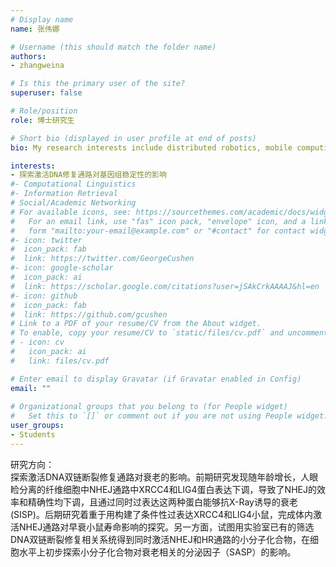 ```yaml
---
# Display name
name: 张伟娜

# Username (this should match the folder name)
authors:
- zhangweina

# Is this the primary user of the site?
superuser: false

# Role/position
role: 博士研究生

# Short bio (displayed in user profile at end of posts)
bio: My research interests include distributed robotics, mobile computing and programmable matter.

interests:
- 探索激活DNA修复通路对基因组稳定性的影响
#- Computational Linguistics
#- Information Retrieval
# Social/Academic Networking
# For available icons, see: https://sourcethemes.com/academic/docs/widgets/#icons
#   For an email link, use "fas" icon pack, "envelope" icon, and a link in the
#   form "mailto:your-email@example.com" or "#contact" for contact widget.
#- icon: twitter
#  icon_pack: fab
#  link: https://twitter.com/GeorgeCushen
#- icon: google-scholar
#  icon_pack: ai
#  link: https://scholar.google.com/citations?user=jSAkCrkAAAAJ&hl=en
#- icon: github
#  icon_pack: fab
#  link: https://github.com/gcushen
# Link to a PDF of your resume/CV from the About widget.
# To enable, copy your resume/CV to `static/files/cv.pdf` and uncomment the lines below.  
# - icon: cv
#   icon_pack: ai
#   link: files/cv.pdf

# Enter email to display Gravatar (if Gravatar enabled in Config)
email: ""
  
# Organizational groups that you belong to (for People widget)
#   Set this to `[]` or comment out if you are not using People widget.  
user_groups:
- Students
---
```

研究方向：  
探索激活DNA双链断裂修复通路对衰老的影响。前期研究发现随年龄增长，人眼睑分离的纤维细胞中NHEJ通路中XRCC4和LIG4蛋白表达下调，导致了NHEJ的效率和精确性均下调，且通过同时过表达这两种蛋白能够抗X-Ray诱导的衰老(SISP)。后期研究着重于用构建了条件性过表达XRCC4和LIG4小鼠，完成体内激活NHEJ通路对早衰小鼠寿命影响的探究。另一方面，试图用实验室已有的筛选DNA双链断裂修复相关系统得到同时激活NHEJ和HR通路的小分子化合物，在细胞水平上初步探索小分子化合物对衰老相关的分泌因子（SASP）的影响。

